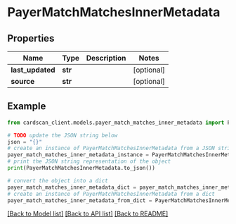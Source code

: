 # PayerMatchMatchesInnerMetadata


## Properties

Name | Type | Description | Notes
------------ | ------------- | ------------- | -------------
**last_updated** | **str** |  | [optional] 
**source** | **str** |  | [optional] 

## Example

```python
from cardscan_client.models.payer_match_matches_inner_metadata import PayerMatchMatchesInnerMetadata

# TODO update the JSON string below
json = "{}"
# create an instance of PayerMatchMatchesInnerMetadata from a JSON string
payer_match_matches_inner_metadata_instance = PayerMatchMatchesInnerMetadata.from_json(json)
# print the JSON string representation of the object
print(PayerMatchMatchesInnerMetadata.to_json())

# convert the object into a dict
payer_match_matches_inner_metadata_dict = payer_match_matches_inner_metadata_instance.to_dict()
# create an instance of PayerMatchMatchesInnerMetadata from a dict
payer_match_matches_inner_metadata_from_dict = PayerMatchMatchesInnerMetadata.from_dict(payer_match_matches_inner_metadata_dict)
```
[[Back to Model list]](../README.md#documentation-for-models) [[Back to API list]](../README.md#documentation-for-api-endpoints) [[Back to README]](../README.md)


